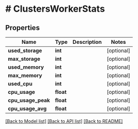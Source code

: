 # # ClustersWorkerStats

## Properties

Name | Type | Description | Notes
------------ | ------------- | ------------- | -------------
**used_storage** | **int** |  | [optional]
**max_storage** | **int** |  | [optional]
**used_memory** | **int** |  | [optional]
**max_memory** | **int** |  | [optional]
**used_cpu** | **int** |  | [optional]
**cpu_usage** | **float** |  | [optional]
**cpu_usage_peak** | **float** |  | [optional]
**cpu_usage_avg** | **float** |  | [optional]

[[Back to Model list]](../../README.md#models) [[Back to API list]](../../README.md#endpoints) [[Back to README]](../../README.md)
